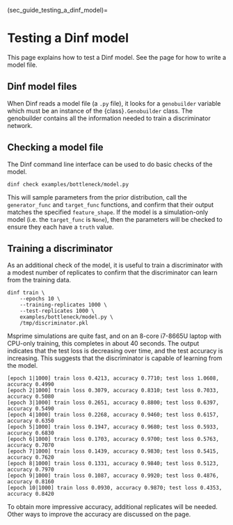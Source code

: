 (sec_guide_testing_a_dinf_model)=
# Testing a Dinf model

This page explains how to test a Dinf model.
See the [](sec_guide_creating_a_dinf_model) page
for how to write a model file.

## Dinf model files

When Dinf reads a model file (a `.py` file), it looks for a `genobuilder`
variable which must be an instance of the {class}`.Genobuilder` class.
The genobuilder contains all the information needed to train a discriminator
network.

## Checking a model file

The Dinf command line interface can be used to do basic checks of the model.

```
dinf check examples/bottleneck/model.py
```

This will sample parameters from the prior distribution,
call the `generator_func` and `target_func` functions,
and confirm that their output matches the specified `feature_shape`.
If the model is a simulation-only model (i.e. the `target_func` is `None`),
then the parameters will be checked to ensure they each have a `truth` value.

## Training a discriminator

As an additional check of the model, it is useful to train a discriminator
with a modest number of replicates to confirm that the discriminator
can learn from the training data.

```
dinf train \
    --epochs 10 \
    --training-replicates 1000 \
    --test-replicates 1000 \
    examples/bottleneck/model.py \
    /tmp/discriminator.pkl
```

Msprime simulations are quite fast, and on an 8-core i7-8665U laptop with
CPU-only training, this completes in about 40 seconds.
The output indicates that the test loss is decreasing over time, and the
test accuracy is increasing. This suggests that the discriminator is capable
of learning from the model.

```
[epoch 1|1000] train loss 0.4213, accuracy 0.7710; test loss 1.0608, accuracy 0.4990
[epoch 2|1000] train loss 0.3079, accuracy 0.8310; test loss 0.7033, accuracy 0.5080
[epoch 3|1000] train loss 0.2651, accuracy 0.8800; test loss 0.6397, accuracy 0.5490
[epoch 4|1000] train loss 0.2268, accuracy 0.9460; test loss 0.6157, accuracy 0.6350
[epoch 5|1000] train loss 0.1947, accuracy 0.9680; test loss 0.5933, accuracy 0.6830
[epoch 6|1000] train loss 0.1703, accuracy 0.9700; test loss 0.5763, accuracy 0.7070
[epoch 7|1000] train loss 0.1439, accuracy 0.9830; test loss 0.5415, accuracy 0.7620
[epoch 8|1000] train loss 0.1331, accuracy 0.9840; test loss 0.5123, accuracy 0.7970
[epoch 9|1000] train loss 0.1087, accuracy 0.9920; test loss 0.4876, accuracy 0.8160
[epoch 10|1000] train loss 0.0930, accuracy 0.9870; test loss 0.4353, accuracy 0.8420
```

To obtain more impressive accuracy, additional replicates will be needed.
Other ways to improve the accuracy are discussed on the
[](sec_guide_accuracy) page.
